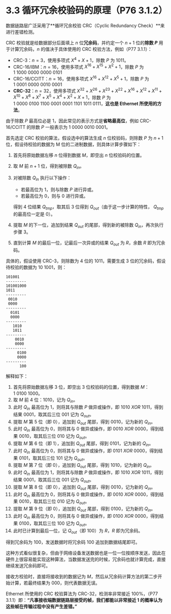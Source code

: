 # 3.3 循环冗余校验码的原理（P76 3.1.2）

数据链路层广泛采用了**循环冗余校验 CRC（Cyclic Redundancy Check）**来进行差错检测。

CRC 校验就是给数据部分后面填上 $n$ 位**冗余码**，并约定一个 $n+1$ 位的**除数 $P$** 用于计算冗余码，$n$ 的值决于具体使用的 CRC 校验方法，例如（P77 3.1.1）：

+ CRC-3：$n=3$，使用多项式 $X^4+X+1$，除数 $P$ 为 $1011$。
+ CRC-16/IBM：$n=16$，使用多项式 $X^{16}+X^{15}+X^{2}+1$，除数 $P$ 为 $1\ 1000\ 0000\ 0000\ 0101$
+ CRC-16/CCITT：$n=16$，使用多项式 $X^{16}+X^{12}+X^{5}+1$，除数 $P$ 为 $1\ 0001\ 0000\ 0010\ 0001$
+ **CRC-32**：$n=32$，使用多项式 $X^{32}+X^{26}+X^{23}+X^{22}+X^{16}+X^{12}+X^{11}+X^{10}+X^{8}+X^{7}+X^{5}+X^{4}+X^{2}+X+1$，除数 $P$ 为 $1\ 0000\ 0100\ 1100\ 0001\ 0001\ 1101\ 1011\ 0111$，**这也是 Ethernet 所使用的方法**。

由于除数 $P$ 最高位必是 $1$，因此常见的表示方式是**省略最高位**，例如 CRC-16/CCITT 的除数 $P$ 一般表示为 $1\ 0000\ 0010\ 0001$。

首先选定 CRC 校验的算法，假设选中的算法生成 $n$ 位校验码，则除数 $P$ 为 $n+1$ 位，假设待校验的数据为 M 位的二进制数据，则具体计算步骤如下：

1. 首先将原始数据左移 $n$ 位得到数据 $M$，即空出 $n$ 位校验码的位置。

2. 取 $M$ 前 $n+1$ 位，得到被除数 $Q_{in}$。

3. 对被除数 $Q_{in}$ 执行以下操作：

    + 若最高位为 $1$，则与除数 $P$ 进行异或。
    + 若最高位为 $0$，则与 $0$ 进行异或。

   得到 4 位结果 $Q_{tmp}$，取其后 3 位得到 $Q_{out}$（由于这一步计算的特性， $Q_{tmp}$ 的最高位一定是 $0$）。

4. 提取 $M$ 的下一位，追加到结果 $Q_{out}$ 的尾部，得到新的被除数 $Q_{in}$，再次执行步骤 3。

5. 直到计算 $M$ 的最后一位，记最后一次异或的结果  $Q_{out}$ 为 $R$，余数 $R$ 即为冗余码。

具体的，假设使用 CRC-3，则除数为 4 位的 $1011$，需要生成 3 位的冗余码，假设待校验的数据为 $10\ 1001$，则：

```
101001
---------
101001000
1011
---------
 0010
 0000
---------
  0101
  0000
---------
   1010
   1011
---------
    0010
    0000
---------
     0100
     0000
---------
      100
```

解释如下：

1. 首先将原始数据左移 3 位，即空出 3 位校验码的位置，得到数据 $M$：$1\ 0100\ 1000$。
2. 取 $M$ 前 4 位：$1010$，记为 $Q_{in}$。
3. 此时 $Q_{in}$ 最高位为 $1$，则将其与除数 $P$ 做异或操作，即 $1010\ XOR\ 1011$，得到结果 $0001$，取其后三位 $001$ 记为 $Q_{out}$。
4. 提取 $M$ 第 5 位（即 $0$），追加到 $Q_{out}$ 尾部，得到 $0010$，记为新的 $Q_{in}$。
5. 此时 $Q_{in}$ 最高位为 $0$，则将其与 $0$ 做异或操作，即 $0010\ XOR\ 0000$，得到结果 $0010$，取其后三位 $010$ 记为 $Q_{out}$。
6. 提取 $M$ 第 6 位（即 $1$），追加到 $Q_{out}$ 尾部，得到 $0101$，记为新的 $Q_{in}$。
7. 此时 $Q_{in}$ 最高位为 $0$，则将其与 $0$ 做异或操作，即 $0101\ XOR\ 0000$，得到结果 $0101$，取其后三位 $101$ 记为 $Q_{out}$。
8. 提取 $M$ 第 7 位（即 $0$），追加到 $Q_{out}$ 尾部，得到 $1010$，记为新的 $Q_{in}$。
9. 此时 $Q_{in}$ 最高位为 $1$，则将其与除数 $P$ 做异或操作，即 $1010\ XOR\ 1011$，得到结果 $0001$，取其后三位 $001$ 记为 $Q_{out}$。
10. 提取 $M$ 第 8 位（即 $0$），追加到 $Q_{out}$ 尾部，得到 $0010$，记为新的 $Q_{in}$。
11. 此时 $Q_{in}$ 最高位为 $0$，则将其与 $0$ 做异或操作，即 $0010\ XOR\ 0000$，得到结果 $0010$，取其后三位 $010$ 记为 $Q_{out}$。
12. 提取 $M$ 第 9 位（即 $0$），追加到 $Q_{out}$ 尾部，得到 $0100$，记为新的 $Q_{in}$。
13. 此时 $Q_{in}$ 最高位为 $0$，则将其与 $0$ 做异或操作，即 $0100\ XOR\ 0000$，得到结果 $0100$，取其后三位 $100$ 记为 $Q_{out}$。
14. 此时已计算到最后一位，记  $Q_{out}$（即 $100$）为 $R$，$R$ 即为冗余码。

得到冗余码为 $100$，发送数据时将冗余码 $100$ 追加到数据结尾即可。

这种方式看似很复杂，但由于网络设备发送数据也是一位一位按顺序发送，因此在硬件上很容易能实现这种算法，当数据发送完的时候，冗余码也就计算完成，直接继续发送冗余码即可。

接收方校验时，直接将接收到的数据记为 $M$，然后从冗余码计算方法的第二步开始计算，若最终结果为 $000$，则代表数据无误。

Ethernet 所使用的 CRC 校验算法为 CRC-32，检测率非常接近 100%，（P77 3.1.1）即：**“凡事接收端数据链路层接受的帧，我们都能以非常接近 1 的概率认为这些帧在传输过程中没有产生差错。”**